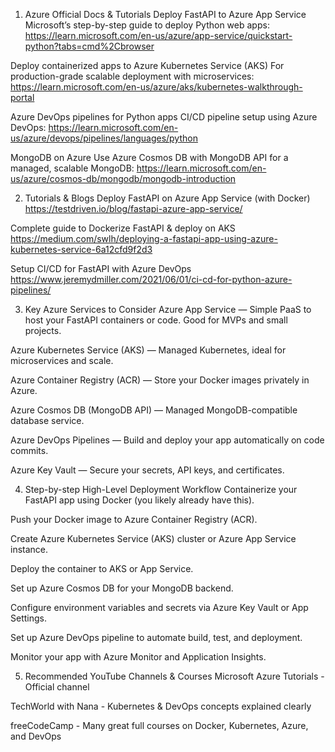 1. Azure Official Docs & Tutorials
Deploy FastAPI to Azure App Service
Microsoft’s step-by-step guide to deploy Python web apps:
https://learn.microsoft.com/en-us/azure/app-service/quickstart-python?tabs=cmd%2Cbrowser

Deploy containerized apps to Azure Kubernetes Service (AKS)
For production-grade scalable deployment with microservices:
https://learn.microsoft.com/en-us/azure/aks/kubernetes-walkthrough-portal

Azure DevOps pipelines for Python apps
CI/CD pipeline setup using Azure DevOps:
https://learn.microsoft.com/en-us/azure/devops/pipelines/languages/python

MongoDB on Azure
Use Azure Cosmos DB with MongoDB API for a managed, scalable MongoDB:
https://learn.microsoft.com/en-us/azure/cosmos-db/mongodb/mongodb-introduction

2. Tutorials & Blogs
Deploy FastAPI on Azure App Service (with Docker)
https://testdriven.io/blog/fastapi-azure-app-service/

Complete guide to Dockerize FastAPI & deploy on AKS
https://medium.com/swlh/deploying-a-fastapi-app-using-azure-kubernetes-service-6a12cfd9f2d3

Setup CI/CD for FastAPI with Azure DevOps
https://www.jeremydmiller.com/2021/06/01/ci-cd-for-python-azure-pipelines/

3. Key Azure Services to Consider
Azure App Service — Simple PaaS to host your FastAPI containers or code. Good for MVPs and small projects.

Azure Kubernetes Service (AKS) — Managed Kubernetes, ideal for microservices and scale.

Azure Container Registry (ACR) — Store your Docker images privately in Azure.

Azure Cosmos DB (MongoDB API) — Managed MongoDB-compatible database service.

Azure DevOps Pipelines — Build and deploy your app automatically on code commits.

Azure Key Vault — Secure your secrets, API keys, and certificates.

4. Step-by-step High-Level Deployment Workflow
Containerize your FastAPI app using Docker (you likely already have this).

Push your Docker image to Azure Container Registry (ACR).

Create Azure Kubernetes Service (AKS) cluster or Azure App Service instance.

Deploy the container to AKS or App Service.

Set up Azure Cosmos DB for your MongoDB backend.

Configure environment variables and secrets via Azure Key Vault or App Settings.

Set up Azure DevOps pipeline to automate build, test, and deployment.

Monitor your app with Azure Monitor and Application Insights.

5. Recommended YouTube Channels & Courses
Microsoft Azure Tutorials - Official channel

TechWorld with Nana - Kubernetes & DevOps concepts explained clearly

freeCodeCamp - Many great full courses on Docker, Kubernetes, Azure, and DevOps